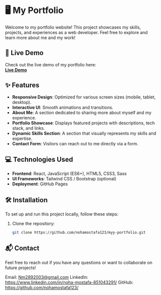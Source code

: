 # 🖥️ My Portfolio

Welcome to my portfolio website! This project showcases my skills, projects, and experiences as a web developer.  Feel free to explore and learn more about me and my work!

## 🚀 Live Demo
Check out the live demo of my portfolio here:  
[**Live Demo**](https://nohamostafa123.github.io/myy-portfolio)



## ✨ Features
- **Responsive Design**: Optimized for various screen sizes (mobile, tablet, desktop).
- **Interactive UI**: Smooth animations and transitions.
- **About Me**: A section dedicated to sharing more about myself and my experience.
- **Portfolio Showcase**: Displays featured projects with descriptions, tech stack, and links.
- **Dynamic Skills Section**: A section that visually represents my skills and expertise.
- **Contact Form**: Visitors can reach out to me directly via a form.


## 💻 Technologies Used
- **Frontend**: React, JavaScript (ES6+), HTML5, CSS3, Sass
- **UI Frameworks**: Tailwind CSS / Bootstrap (optional)
- **Deployment**: GitHub Pages

## 🛠️ Installation

To set up and run this project locally, follow these steps:

1. Clone the repository:
   ```bash
   git clone https://github.com/nohamostafa123/myy-portfolio.git

## 📬 Contact
   Feel free to reach out if you have any questions or want to collaborate on future projects!

Email: Nm2892003@gmail.com
LinkedIn: https://www.linkedin.com/in/noha-mostafa-851043291/
GitHub: https://github.com/nohamostafa123/
